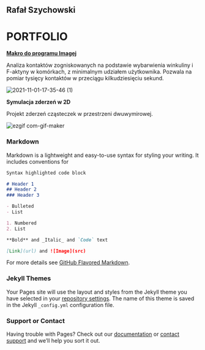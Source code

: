 ## Rafał Szychowski

# PORTFOLIO

**[Makro do programu Imagej](https://www.reddit.com)**

Analiza kontaktów zogniskowanych na podstawie wybarwienia winkuliny i F-aktyny w komórkach, z minimalnym udziałem użytkownika. Pozwala na pomiar tysięcy kontaktów w przeciągu kilkudziesięciu sekund.

![2021-11-01-17-35-46 (1)](https://user-images.githubusercontent.com/56659395/139720978-52918ed9-08a3-4ea8-8483-1443b44dc1d9.gif)

**Symulacja zderzeń w 2D**

Projekt zderzeń cząsteczek w przestrzeni dwuwymirowej.

![ezgif com-gif-maker](https://user-images.githubusercontent.com/56659395/139721003-6fd94f75-a82c-4219-98a5-da9608a8aaac.gif)

### Markdown

Markdown is a lightweight and easy-to-use syntax for styling your writing. It includes conventions for

```markdown
Syntax highlighted code block

# Header 1
## Header 2
### Header 3

- Bulleted
- List

1. Numbered
2. List

**Bold** and _Italic_ and `Code` text

[Link](url) and ![Image](src)
```


For more details see [GitHub Flavored Markdown](https://guides.github.com/features/mastering-markdown/).

### Jekyll Themes


Your Pages site will use the layout and styles from the Jekyll theme you have selected in your [repository settings](https://github.com/rafszych/rafszych.github.io/settings/pages). The name of this theme is saved in the Jekyll `_config.yml` configuration file.

### Support or Contact

Having trouble with Pages? Check out our [documentation](https://docs.github.com/categories/github-pages-basics/) or [contact support](https://support.github.com/contact) and we’ll help you sort it out.
